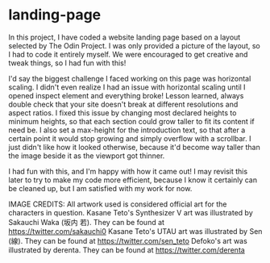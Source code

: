 # landing-page
In this project, I have coded a website landing page based on a layout selected
by The Odin Project. I was only provided a picture of the layout, so I had to
code it entirely myself. We were encouraged to get creative and tweak things, so
I had fun with this!

I'd say the biggest challenge I faced working on this page was horizontal scaling.
I didn't even realize I had an issue with horizontal scaling until I opened inspect
element and everything broke! Lesson learned, always double check that your site
doesn't break at different resolutions and aspect ratios. I fixed this issue by
changing most declared heights to minimum heights, so that each section could grow
taller to fit its content if need be. I also set a max-height for the introduction
text, so that after a certain point it would stop growing and simply overflow with
a scrollbar. I just didn't like how it looked otherwise, because it'd become way
taller than the image beside it as the viewport got thinner.

I had fun with this, and I'm happy with how it came out! I may revisit this later to
try to make my code more efficient, because I know it certainly can be cleaned up,
but I am satisfied with my work for now.

IMAGE CREDITS:
All artwork used is considered official art for the characters in question.
Kasane Teto's Synthesizer V art was illustrated by Sakauchi Waka (坂内 若). They can be found at https://twitter.com/sakauchi0
Kasane Teto's UTAU art was illustrated by Sen (線). They can be found at https://twitter.com/sen_teto
Defoko's art was illustrated by derenta. They can be found at https://twitter.com/derenta